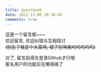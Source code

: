 ```yaml
---
title: guestbook
date: 2021-11-06 20:38:45
comments: true
---
```

这是一个留言板~~~  
欢迎留言, 欢迎纠错与互相探讨  
~~(别忘了我是个大菜鸡, 错了别骂我呜呜呜呜呜)~~  

对了, 留言前得先登录Github才行哦  
匿名用户的功能实在懒得搞了  
